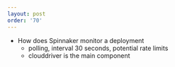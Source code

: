 ```yaml
---
layout: post
order: '70'
---
```


- How does Spinnaker monitor a deployment
  - polling, interval 30 seconds, potential rate limits
  - clouddriver is the main component